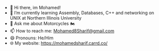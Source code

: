 - 👋 Hi there, im Mohamed!
- 🌱 I’m currently learning Assembly, Databases, C++ and networking on UNIX at Northern Illinois University
- 💬 Ask me about Motorcycles 🏍️ 
- 📫 How to reach me: Mohamed8Sharif@gmail.com
- 😄 Pronouns: He/Him
- 🌐 My website: https://mohamedsharif.carrd.co/
